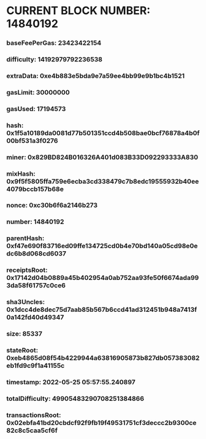 # CURRENT BLOCK NUMBER: 14840192

### baseFeePerGas: 23423422154
### difficulty: 14192979792236538
### extraData: 0xe4b883e5bda9e7a59ee4bb99e9b1bc4b1521
### gasLimit: 30000000
### gasUsed: 17194573
### hash: 0x1f5a10189da0081d77b501351ccd4b508bae0bcf76878a4b0f00bf531a3f0276
### miner: 0x829BD824B016326A401d083B33D092293333A830
### mixHash: 0x9f5f5805ffa759e6ecba3cd338479c7b8edc19555932b40ee4079bccb157b68e
### nonce: 0xc30b6f6a2146b273
### number: 14840192
### parentHash: 0xf47e690f83716ed09ffe134725cd0b4e70bd140a05cd98e0edc6b8d068cd6037
### receiptsRoot: 0x17142d04b0889a45b402954a0ab752aa93fe50f6674ada993da58f61757c0ce6
### sha3Uncles: 0x1dcc4de8dec75d7aab85b567b6ccd41ad312451b948a7413f0a142fd40d49347
### size: 85337
### stateRoot: 0xeb4865d08f54b4229944a63816905873b827db057383082eb1fd9c9f1a41155c
### timestamp: 2022-05-25 05:57:55.240897
### totalDifficulty: 49905483290708251384866
### transactionsRoot: 0x02ebfa41bd20cbdcf92f9fb19f49531751cf3deccc2b9300ce82c8c5caa5cf6f

